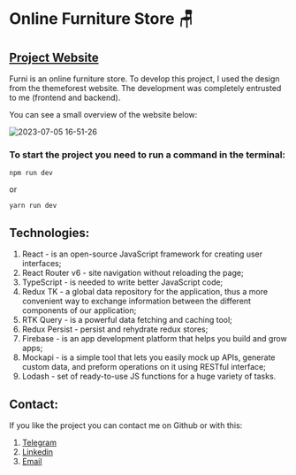 # Online Furniture Store 🪑
## [Project Website](https://furniture-29b1f.web.app/) 
Furni is an online furniture store. To develop this project, I used the design from the themeforest website. The development was completely entrusted to me (frontend and backend).


You can see a small overview of the website below:

![2023-07-05 16-51-26](https://github.com/journey29/online-store-furniture/assets/128743243/28ebdb4e-7379-4b49-b0dd-491b4536dac5)

### To start the project you need to run a command in the terminal:

``` 
npm run dev
 ```
or

```
yarn run dev
```

## Technologies:
1. React - is an open-source JavaScript framework for creating user interfaces;
2. React Router v6 - site navigation without reloading the page;
3. TypeScript - is needed to write better JavaScript code;
4. Redux TK - a global data repository for the application, thus a more convenient way to exchange information between the different components of our application;
5. RTK Query - is a powerful data fetching and caching tool;
6. Redux Persist -  persist and rehydrate redux stores;
7. Firebase -  is an app development platform that helps you build and grow apps;
8. Mockapi -  is a simple tool that lets you easily mock up APIs, generate custom data, and preform operations on it using RESTful interface;
9. Lodash - set of ready-to-use JS functions for a huge variety of tasks.

## Contact:
If you like the project you can contact me on Github or with this:
1. [Telegram](https://web.telegram.org/k/)
2. [Linkedin](https://www.linkedin.com/in/andrii-smaluniuk-b113b7282/)
3. [Email](smaluniuk.development@gmail.com)
   
